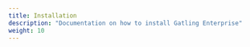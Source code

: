 ```yaml
---
title: Installation
description: "Documentation on how to install Gatling Enterprise"
weight: 10
---
```

